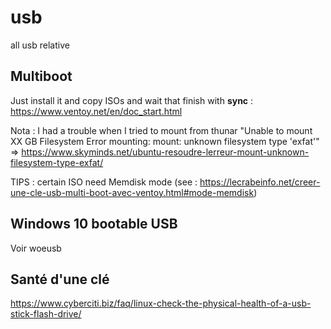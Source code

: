 # usb
all usb relative


## Multiboot
Just install it and copy ISOs and wait that finish with **sync** : https://www.ventoy.net/en/doc_start.html

Nota : I had a trouble when I tried to mount from thunar "Unable to mount XX GB Filesystem
Error mounting: mount: unknown filesystem type 'exfat'" => https://www.skyminds.net/ubuntu-resoudre-lerreur-mount-unknown-filesystem-type-exfat/

TIPS : certain ISO need Memdisk mode (see : https://lecrabeinfo.net/creer-une-cle-usb-multi-boot-avec-ventoy.html#mode-memdisk)


## Windows 10 bootable USB
Voir woeusb

## Santé d'une clé
https://www.cyberciti.biz/faq/linux-check-the-physical-health-of-a-usb-stick-flash-drive/
